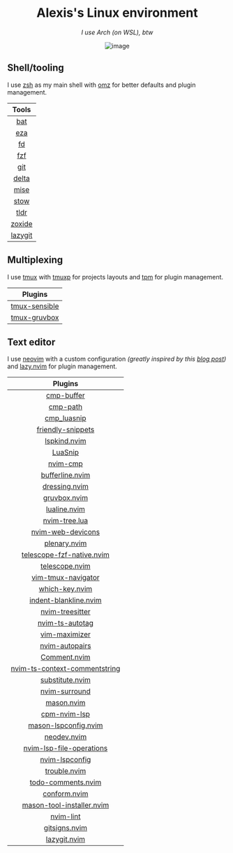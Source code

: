 <h1 align="center">Alexis's Linux environment</h1>

<p align="center"><i>I use Arch (on WSL), btw</i></p>

<div align="center">
  <img alt="image" src="https://github.com/alexissabourin/.dotfiles/assets/155196582/79c74646-d050-418f-92e0-13eb9ad4c248" />
</div>

## Shell/tooling

I use [zsh](https://github.com/zsh-users/zsh) as my main shell with [omz](https://github.com/ohmyzsh/ohmyzsh) for better defaults and plugin management.

| Tools |
| :---: |
| [bat](https://github.com/sharkdp/bat) |
| [eza](https://github.com/eza-community/eza) |
| [fd](https://github.com/sharkdp/fd) |
| [fzf](https://github.com/junegunn/fzf) |
| [git](https://github.com/git/git) |
| [delta](https://github.com/dandavison/delta) |
| [mise](https://github.com/jdx/mise) |
| [stow](https://github.com/aspiers/stow) |
| [tldr](https://github.com/tldr-pages/tldr) |
| [zoxide](https://github.com/ajeetdsouza/zoxide) |
| [lazygit](https://github.com/jesseduffield/lazygit) |

## Multiplexing

I use [tmux](https://github.com/tmux/tmux) with [tmuxp](https://github.com/tmux-python/tmuxp) for projects layouts and [tpm](https://github.com/tmux-plugins/tpm) for plugin management.

| Plugins |
| :---: |
| [tmux-sensible](https://github.com/tmux-plugins/tmux-sensible) |
| [tmux-gruvbox](https://github.com/egel/tmux-gruvbox) |

## Text editor

I use [neovim](https://github.com/neovim/neovim) with a custom configuration *(greatly inspired by this [blog post](https://www.josean.com/posts/how-to-setup-neovim-2024))* and [lazy.nvim](https://github.com/folke/lazy.nvim) for plugin management.

| Plugins |
| :---: | 
| [cmp-buffer](https://github.com/hrsh7th/cmp-buffer) |
| [cmp-path](https://github.com/hrsh7th/cmp-path) |
| [cmp_luasnip](https://github.com/saadparwaiz1/cmp_luasnip) |
| [friendly-snippets](https://github.com/rafamadriz/friendly-snippets) |
| [lspkind.nvim](https://github.com/onsails/lspkind.nvim) |
| [LuaSnip](https://github.com/L3MON4D3/LuaSnip) |
| [nvim-cmp](https://github.com/hrsh7th/nvim-cmp) |
| [bufferline.nvim](https://github.com/akinsho/bufferline.nvim) |
| [dressing.nvim](https://github.com/stevearc/dressing.nvim) |
| [gruvbox.nvim](https://github.com/ellisonleao/gruvbox.nvim) |
| [lualine.nvim](https://github.com/nvim-lualine/lualine.nvim) |
| [nvim-tree.lua](https://github.com/nvim-tree/nvim-tree.lua) |
| [nvim-web-devicons](https://github.com/nvim-tree/nvim-web-devicons) |
| [plenary.nvim](https://github.com/nvim-lua/plenary.nvim) |
| [telescope-fzf-native.nvim](https://github.com/nvim-telescope/telescope-fzf-native.nvim) |
| [telescope.nvim](https://github.com/nvim-telescope/telescope.nvim) |
| [vim-tmux-navigator](https://github.com/christoomey/vim-tmux-navigator) |
| [which-key.nvim](https://github.com/folke/which-key.nvim) |
| [indent-blankline.nvim](https://github.com/lukas-reineke/indent-blankline.nvim) |
| [nvim-treesitter](https://github.com/nvim-treesitter/nvim-treesitter) |
| [nvim-ts-autotag](https://github.com/windwp/nvim-ts-autotag) |
| [vim-maximizer](https://github.com/szw/vim-maximizer) |
| [nvim-autopairs](https://github.com/windwp/nvim-autopairs) |
| [Comment.nvim](https://github.com/numToStr/Comment.nvim) |
| [nvim-ts-context-commentstring](https://github.com/JoosepAlviste/nvim-ts-context-commentstring) |
| [substitute.nvim](https://github.com/gbprod/substitute.nvim) |
| [nvim-surround](https://github.com/kylechui/nvim-surround) |
| [mason.nvim](https://github.com/williamboman/mason.nvim) |
| [cpm-nvim-lsp](https://github.com/hrsh7th/cmp-nvim-lsp) |
| [mason-lspconfig.nvim](https://github.com/williamboman/mason-lspconfig.nvim) |
| [neodev.nvim](https://github.com/folke/neodev.nvim) |
| [nvim-lsp-file-operations](https://github.com/antosha417/nvim-lsp-file-operations) |
| [nvim-lspconfig](https://github.com/neovim/nvim-lspconfig) |
| [trouble.nvim](https://github.com/folke/trouble.nvim) |
| [todo-comments.nvim](https://github.com/folke/todo-comments.nvim) |
| [conform.nvim](https://github.com/stevearc/conform.nvim) |
| [mason-tool-installer.nvim](https://github.com/WhoIsSethDaniel/mason-tool-installer.nvim) |
| [nvim-lint](https://github.com/mfussenegger/nvim-lint) |
| [gitsigns.nvim](https://github.com/lewis6991/gitsigns.nvim) |
| [lazygit.nvim](https://github.com/kdheepak/lazygit.nvim) |
